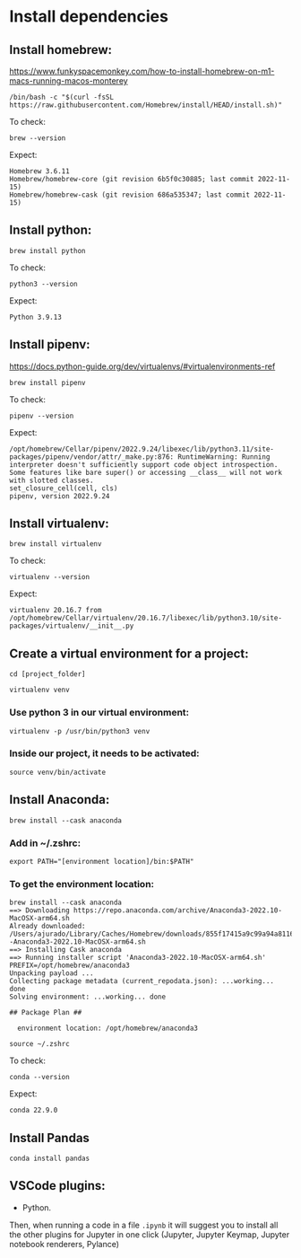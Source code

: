 # Install dependencies
## Install homebrew: 
https://www.funkyspacemonkey.com/how-to-install-homebrew-on-m1-macs-running-macos-monterey

```
/bin/bash -c "$(curl -fsSL https://raw.githubusercontent.com/Homebrew/install/HEAD/install.sh)"
```

To check: 

```
brew --version
```

Expect:
```
Homebrew 3.6.11
Homebrew/homebrew-core (git revision 6b5f0c30885; last commit 2022-11-15)
Homebrew/homebrew-cask (git revision 686a535347; last commit 2022-11-15)
```

## Install python:

```
brew install python
```

To check: 
```
python3 --version
```

Expect:
```
Python 3.9.13
```

## Install pipenv: 
https://docs.python-guide.org/dev/virtualenvs/#virtualenvironments-ref

```
brew install pipenv
```

To check: 
```
pipenv --version
```

Expect:
```
/opt/homebrew/Cellar/pipenv/2022.9.24/libexec/lib/python3.11/site-packages/pipenv/vendor/attr/_make.py:876: RuntimeWarning: Running interpreter doesn't sufficiently support code object introspection.  Some features like bare super() or accessing __class__ will not work with slotted classes.
set_closure_cell(cell, cls)
pipenv, version 2022.9.24
```

## Install virtualenv:

```
brew install virtualenv
```

To check:
```
virtualenv --version
```

Expect:
```
virtualenv 20.16.7 from /opt/homebrew/Cellar/virtualenv/20.16.7/libexec/lib/python3.10/site-packages/virtualenv/__init__.py
```

## Create a virtual environment for a project:

```
cd [project_folder]
```
```
virtualenv venv
```

### Use python 3 in our virtual environment:

```
virtualenv -p /usr/bin/python3 venv
```

### Inside our project, it needs to be activated:

```
source venv/bin/activate
```

## Install Anaconda:

```
brew install --cask anaconda
```

### Add in ~/.zshrc:

```
export PATH="[environment location]/bin:$PATH"
```

### To get the environment location:

```
brew install --cask anaconda
==> Downloading https://repo.anaconda.com/archive/Anaconda3-2022.10-MacOSX-arm64.sh
Already downloaded: /Users/ajurado/Library/Caches/Homebrew/downloads/855f17415a9c99a94a8116fab49149b0823c24a243c85d8b853063a127f4c16c--Anaconda3-2022.10-MacOSX-arm64.sh
==> Installing Cask anaconda
==> Running installer script 'Anaconda3-2022.10-MacOSX-arm64.sh'
PREFIX=/opt/homebrew/anaconda3
Unpacking payload ...
Collecting package metadata (current_repodata.json): ...working... done                                               
Solving environment: ...working... done

## Package Plan ##

  environment location: /opt/homebrew/anaconda3
```

```
source ~/.zshrc
```

To check:

```
conda --version
```
Expect:
```
conda 22.9.0
```

## Install Pandas
```
conda install pandas
```

## VSCode plugins:

- Python.

Then, when running a code in a file ```.ipynb``` it will suggest you to install all the other plugins for Jupyter in one click (Jupyter, Jupyter Keymap, Jupyter notebook renderers, Pylance)



